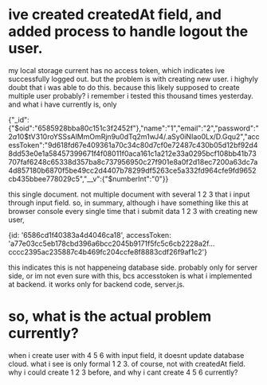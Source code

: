 # ive created createdAt field, and added process to handle logout the user.
my local storage current has no access token, which indicates ive successfully logged out.
but the problem is with creating new user.
i highyly doubt that i was able to do this.
because this likely supposed to create multiple user probably?
i remember i tested this thousand times yesterday.
and what i have currently is, only

{"_id":{"$oid":"6585928bba80c151c3f2452f"},"name":"1","email":"2","password":"$2a$10$tV310roYSSsAlMmOmRjn9u0dTq2m1wJ4/.aSy0iNIao0Lx/D.Gqu2","accessToken":"9d618fd67e409361a70c34c80d7cf0e72487c430b05d12bf92d48dd53e0e1a58457399671f4f08011f0aca161c1a212e33a0295bcf108bb41b73707faf6248c65338d357ba8c737956950c27f901e8a0f2d18ec7200a63dc7a4d857180b6870f5be49cc2d4407b78299df5263ce5a332fd964cfe9fd9652cb435bbee778029c5","__v":{"$numberInt":"0"}}

this single document.
not multiple document with several 1 2 3 that i input through input field.
so, in summary, although i have something like this at browser console every single time that i submit data 1 2 3 with creating new user,

{id: '6586cd1f40383a4d4046ca18', accessToken: 'a77e03cc5eb178cbd396a6bcc2045b9171f5fc5c6cb2228a2f…cccc2395ac235887c4b469fc204ccfe8f8883cdf26f9af1c2'}

this indicates this is not happeneing database side. probably only for server side,
or im not even sure with this, bcs accesstoken is what i implemented at backend.
it works only for backend code, server.js.


# so, what is the actual problem currently?
when i create user with 4 5 6 with input field, it doesnt update database cloud.
what i see is only formal 1 2 3. of course, not with createdAt field.
why i could create 1 2 3 before,
and why i cant create 4 5 6 currently?